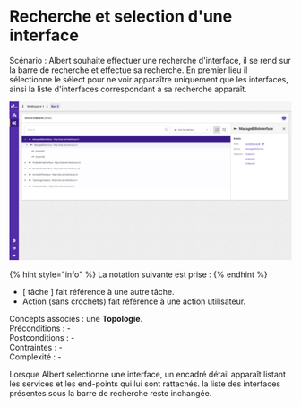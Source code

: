# Recherche et selection d'une interface

Scénario : Albert souhaite effectuer une recherche d'interface, il se rend sur la barre de recherche et effectue sa recherche. En premier lieu il sélectionne le sélect pour ne voir apparaître uniquement que les interfaces, ainsi la liste d'interfaces correspondant à sa recherche apparaît.

![](../../.gitbook/assets/service-endpoints-detail-interface-selected.png)

{% hint style="info" %}
La notation suivante est prise :
{% endhint %}

* \[ tâche \] fait référence à une autre tâche.
* Action \(sans crochets\) fait référence à une action utilisateur.

Concepts associés : une **Topologie**.  
Préconditions : -  
Postconditions : -  
Contraintes : -  
Complexité : -

Lorsque Albert sélectionne une interface, un encadré détail apparaît listant les services et les end-points qui lui sont rattachés. la liste des interfaces présentes sous la barre de recherche reste inchangée.

